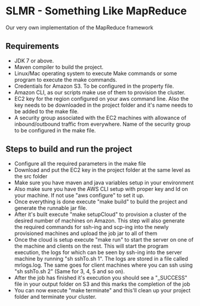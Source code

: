 # SLMR - Something Like MapReduce
Our very own implementation of the MapReduce framework

## Requirements

- JDK 7 or above.
- Maven compiler to build the project.
- Linux/Mac operating system to execute Make commands or some program to execute the make commands.
- Credentials for Amazon S3. To be configured in the property file.
- Amazon CLI, as our scripts make use of them to provision the cluster.
- EC2 key for the region configured on your aws command line. Also the key needs to be downloaded in the project folder and it's name needs to be added to the make file.
- A security group associated with the EC2 machines with allowance of inbound/outbound traffic from everywhere. Name of the security group to be configured in the make file.

## Steps to build and run the project

- Configure all the required parameters in the make file
- Download and put the EC2 key in the project folder at the same level as the src folder
- Make sure you have maven and java variables setup in your environment
- Also make sure you have the AWS CLI setup with proper key and Id on your machine. If not use "aws configure" to set it up.
- Once everything is done execute "make build" to build the project and generate the runnable jar file.
- After it's built execute "make setupCloud" to provision a cluster of the desired number of machines on Amazon. This step will also generate the required commands for ssh-ing and scp-ing into the newly provisioned machines and upload the job jar to all of them
- Once the cloud is setup execute "make run" to start the server on one of the machine and clients on the rest. This will start the program execution, the logs for which can be seen by ssh-ing into the server machine by running "sh sshTo.sh 1". The logs are stored in a file called mrlogs.log. The same goes for client machines where you can ssh using "sh sshTo.sh 2" (Same for 3, 4, 5 and so on).
- After the job has finished it's execution you should see a "_SUCCESS" file in your output folder on S3 and this marks the completion of the job
- You can now execute "make terminate" and this'll clean up your project folder and terminate your cluster.